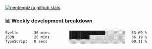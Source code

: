 [![nentenpizza github stats](https://github-readme-stats.vercel.app/api?username=nentenpizza&count_private=true)](https://github.com/anuraghazra/github-readme-stats)

### 📊 Weekly development breakdown
<!--START_SECTION:waka-->

```text
Svelte       36 mins         ████████████████░░░░░░░░░   63.69 %
JSON         20 mins         █████████░░░░░░░░░░░░░░░░   36.19 %
TypeScript   0 secs          ░░░░░░░░░░░░░░░░░░░░░░░░░   00.11 %
```

<!--END_SECTION:waka-->

